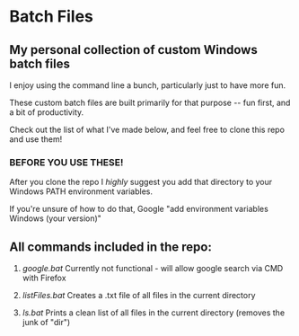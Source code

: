 # Batch Files
## My personal collection of custom Windows batch files
I enjoy using the command line a bunch, particularly just to have more fun.

These custom batch files are built primarily for that purpose -- fun first, and a bit of productivity.

Check out the list of what I've made below, and feel free to clone this repo and use them!


### BEFORE YOU USE THESE!
After you clone the repo I _highly_ suggest you add that directory to your Windows PATH environment variables.

If you're unsure of how to do that, Google "add environment variables Windows (your version)"


## All commands included in the repo:
1. *google.bat*
Currently not functional - will allow google search via CMD with Firefox

2. *listFiles.bat*
Creates a .txt file of all files in the current directory

3. *ls.bat*
Prints a clean list of all files in the current directory (removes the junk of "dir")
